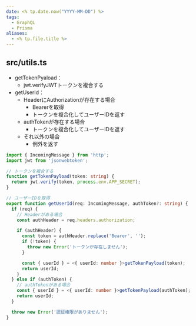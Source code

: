 ```yaml
---
date: <% tp.date.now("YYYY-MM-DD") %>
tags:
  - GraphQL
  - Prisma
aliases:
  - <% tp.file.title %>
---
```

## src/utils.ts

- getTokenPyaload：
	- jwt.verifyJWTトークンを複合する
- getUserId：
	- HeaderにAuthorizationが存在する場合 
		- Bearerを取得
		- トークンを複合化してユーザーIDを返す
	- authTokenが存在する場合 
		- トークンを複合化してユーザーIDを返す 
	- それ以外の場合 
		- 例外を返す

```ts
import { IncomingMessage } from 'http';
import jwt from 'jsonwebtoken';

// トークンを複合する
function getTokenPayload(token: string) {
  return jwt.verify(token, process.env.APP_SECRET);
}

// ユーザーIDを取得
export function getUserId(req: IncomingMessage, authToken?: string) {
  if (req) {
    // Headerがある場合
    const authHeader = req.headers.authorization;

    if (authHeader) {
      const token = authHeader.replace('Bearer', '');
      if (!token) {
        throw new Error('トークンが存在しません');
      }

      const { userId } = <{ userId: number }>getTokenPayload(token);
      return userId;
    }
  } else if (authToken) {
    // authTokenがある場合
    const { userId } = <{ userId: number }>getTokenPayload(authToken);
    return userId;
  }

  throw new Error('認証権限がありません');
}
```